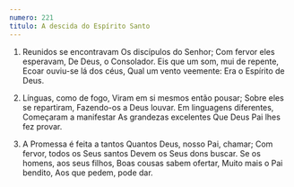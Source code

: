 ```yaml
---
numero: 221
titulo: A descida do Espírito Santo
---
```

1. Reunidos se encontravam
   Os discípulos do Senhor;
   Com fervor eles esperavam,
   De Deus, o Consolador.
   Eis que um som, mui de repente,
   Ecoar ouviu-se lá dos céus,
   Qual um vento veemente:
   Era o Espírito de Deus.

2. Línguas, como de fogo,
   Viram em si mesmos então pousar;
   Sobre eles se repartiram,
   Fazendo-os a Deus louvar.
   Em linguagens diferentes,
   Começaram a manifestar
   As grandezas excelentes
   Que Deus Pai lhes fez provar.

3. A Promessa é feita a tantos
   Quantos Deus, nosso Pai, chamar;
   Com fervor, todos os Seus santos
   Devem os Seus dons buscar.
   Se os homens, aos seus filhos,
   Boas cousas sabem ofertar,
   Muito mais o Pai bendito,
   Aos que pedem, pode dar.
